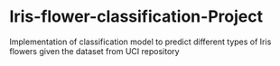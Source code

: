 # Iris-flower-classification-Project
Implementation of classification model to predict different types of Iris flowers given the dataset from UCI repository

